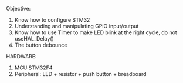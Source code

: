 Objective:
1. Know how to configure STM32
2. Understanding and manipulating GPIO input/output
3. Know how to use Timer to make LED blink at the right cycle, do not useHAL_Delay()
4. The button debounce


HARDWARE:
1. MCU:STM32F4
2. Peripheral: LED + resistor + push button + breadboard
